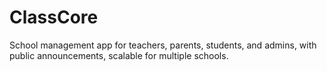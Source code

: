 # ClassCore
School management app for teachers, parents, students, and admins, with public announcements, scalable for multiple schools.
